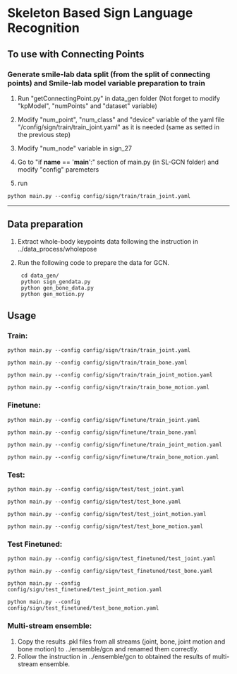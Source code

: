 # Skeleton Based Sign Language Recognition

## To use with Connecting Points

### Generate smile-lab data split (from the split of connecting points) and Smile-lab model variable preparation to train
1. Run "getConnectingPoint.py" in data_gen folder (Not forget to modify "kpModel", "numPoints" and "dataset" variable)

2. Modify "num_point", "num_class" and "device" variable of the yaml file "/config/sign/train/train_joint.yaml" as it is needed (same as setted in the previous step)

3. Modify "num_node" variable in sign_27

4. Go to "if __name__ == '__main__':" section of main.py (in SL-GCN folder) and modify "config" paremeters

5. run
```
python main.py --config config/sign/train/train_joint.yaml
```

---------------------------
## Data preparation
1. Extract whole-body keypoints data following the instruction in ../data_process/wholepose
2. Run the following code to prepare the data for GCN.

        cd data_gen/
        python sign_gendata.py
        python gen_bone_data.py
        python gen_motion.py
## Usage
### Train:
```
python main.py --config config/sign/train/train_joint.yaml

python main.py --config config/sign/train/train_bone.yaml

python main.py --config config/sign/train/train_joint_motion.yaml

python main.py --config config/sign/train/train_bone_motion.yaml
```
### Finetune:
```
python main.py --config config/sign/finetune/train_joint.yaml

python main.py --config config/sign/finetune/train_bone.yaml

python main.py --config config/sign/finetune/train_joint_motion.yaml

python main.py --config config/sign/finetune/train_bone_motion.yaml
```
### Test:
```
python main.py --config config/sign/test/test_joint.yaml

python main.py --config config/sign/test/test_bone.yaml

python main.py --config config/sign/test/test_joint_motion.yaml

python main.py --config config/sign/test/test_bone_motion.yaml
```
### Test Finetuned:
```
python main.py --config config/sign/test_finetuned/test_joint.yaml

python main.py --config config/sign/test_finetuned/test_bone.yaml

python main.py --config config/sign/test_finetuned/test_joint_motion.yaml

python main.py --config config/sign/test_finetuned/test_bone_motion.yaml
```
### Multi-stream ensemble:
1. Copy the results .pkl files from all streams (joint, bone, joint motion and bone motion) to ../ensemble/gcn and renamed them correctly.
2. Follow the instruction in ../ensemble/gcn to obtained the results of multi-stream ensemble.
